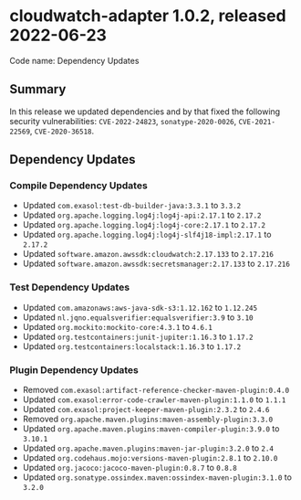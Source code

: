 # cloudwatch-adapter 1.0.2, released 2022-06-23

Code name: Dependency Updates

## Summary

In this release we updated dependencies and by that fixed the following security vulnerabilities: `CVE-2022-24823`, `sonatype-2020-0026`, `CVE-2021-22569`, `CVE-2020-36518`.

## Dependency Updates

### Compile Dependency Updates

* Updated `com.exasol:test-db-builder-java:3.3.1` to `3.3.2`
* Updated `org.apache.logging.log4j:log4j-api:2.17.1` to `2.17.2`
* Updated `org.apache.logging.log4j:log4j-core:2.17.1` to `2.17.2`
* Updated `org.apache.logging.log4j:log4j-slf4j18-impl:2.17.1` to `2.17.2`
* Updated `software.amazon.awssdk:cloudwatch:2.17.133` to `2.17.216`
* Updated `software.amazon.awssdk:secretsmanager:2.17.133` to `2.17.216`

### Test Dependency Updates

* Updated `com.amazonaws:aws-java-sdk-s3:1.12.162` to `1.12.245`
* Updated `nl.jqno.equalsverifier:equalsverifier:3.9` to `3.10`
* Updated `org.mockito:mockito-core:4.3.1` to `4.6.1`
* Updated `org.testcontainers:junit-jupiter:1.16.3` to `1.17.2`
* Updated `org.testcontainers:localstack:1.16.3` to `1.17.2`

### Plugin Dependency Updates

* Removed `com.exasol:artifact-reference-checker-maven-plugin:0.4.0`
* Updated `com.exasol:error-code-crawler-maven-plugin:1.1.0` to `1.1.1`
* Updated `com.exasol:project-keeper-maven-plugin:2.3.2` to `2.4.6`
* Removed `org.apache.maven.plugins:maven-assembly-plugin:3.3.0`
* Updated `org.apache.maven.plugins:maven-compiler-plugin:3.9.0` to `3.10.1`
* Updated `org.apache.maven.plugins:maven-jar-plugin:3.2.0` to `2.4`
* Updated `org.codehaus.mojo:versions-maven-plugin:2.8.1` to `2.10.0`
* Updated `org.jacoco:jacoco-maven-plugin:0.8.7` to `0.8.8`
* Updated `org.sonatype.ossindex.maven:ossindex-maven-plugin:3.1.0` to `3.2.0`
